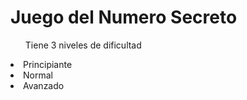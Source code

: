 <h1>Juego del Numero Secreto</h1>
<ul>Tiene 3 niveles de dificultad </ul>
<li>Principiante</li>
<li>Normal</li>
<li>Avanzado</li>

